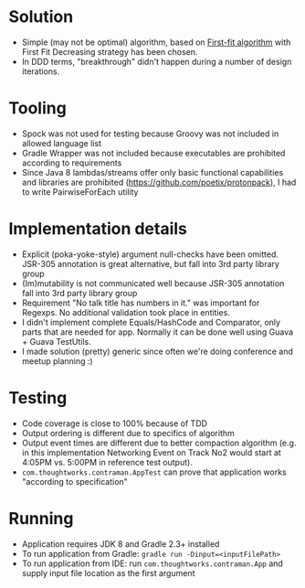 # Solution
- Simple (may not be optimal) algorithm, based on [First-fit algorithm](http://en.wikipedia.org/wiki/Bin_packing_problem) with First Fit Decreasing strategy has been chosen.
- In DDD terms, "breakthrough" didn't happen during a number of design iterations.

# Tooling
- Spock was not used for testing because Groovy was not included in allowed language list
- Gradle Wrapper was not included because executables are prohibited according to requirements
- Since Java 8 lambdas/streams offer only basic functional capabilities and libraries are prohibited (https://github.com/poetix/protonpack), I had to write PairwiseForEach utility

# Implementation details
- Explicit (poka-yoke-style) argument null-checks have been omitted. JSR-305 annotation is great alternative, but fall into 3rd party library group
- (Im)mutability is not communicated well because JSR-305 annotation fall into 3rd party library group
- Requirement "No talk title has numbers in it." was important for Regexps. No additional validation took place in entities.
- I didn't implement complete Equals/HashCode and Comparator, only parts that are needed for app. Normally it can be done well using Guava + Guava TestUtils.
- I made solution (pretty) generic since often we're doing conference and meetup planning :)

# Testing
- Code coverage is close to 100% because of TDD
- Output ordering is different due to specifics of algorithm
- Output event times are different due to better compaction algorithm (e.g. in this implementation Networking Event on Track No2 would start at 4:05PM vs. 5:00PM in reference test output).
- `com.thoughtworks.contraman.AppTest` can prove that application works "according to specification"

# Running
- Application requires JDK 8 and Gradle 2.3+ installed
- To run application from Gradle: `gradle run -Dinput=<inputFilePath>`
- To run application from IDE: run `com.thoughtworks.contraman.App` and supply input file location as the first argument
